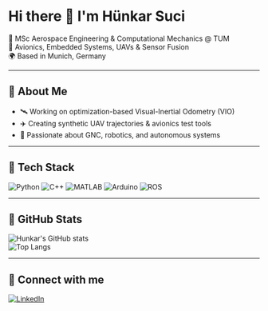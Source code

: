 # Hi there 👋 I'm Hünkar Suci  

🚀 MSc Aerospace Engineering & Computational Mechanics @ TUM  
🔧 Avionics, Embedded Systems, UAVs & Sensor Fusion  
🌍 Based in Munich, Germany  

---

## 🔹 About Me  
- 🛰️ Working on optimization-based Visual-Inertial Odometry (VIO)  
- ✈️ Creating synthetic UAV trajectories & avionics test tools  
- 🤖 Passionate about GNC, robotics, and autonomous systems  

---

## 🔹 Tech Stack  
![Python](https://img.shields.io/badge/Python-3776AB?style=flat&logo=python&logoColor=white)
![C++](https://img.shields.io/badge/C++-00599C?style=flat&logo=c%2b%2b&logoColor=white)
![MATLAB](https://img.shields.io/badge/MATLAB-orange?style=flat&logo=Mathworks)
![Arduino](https://img.shields.io/badge/Arduino-00979D?style=flat&logo=arduino&logoColor=white)
![ROS](https://img.shields.io/badge/ROS-22314E?style=flat&logo=ros&logoColor=white)

---

## 🔹 GitHub Stats  
![Hunkar's GitHub stats](https://github-readme-stats.vercel.app/api?username=hunkarsuci&show_icons=true&theme=radical)  
![Top Langs](https://github-readme-stats.vercel.app/api/top-langs/?username=hunkarsuci&layout=compact&theme=radical)

---

## 🔹 Connect with me  
[![LinkedIn](https://img.shields.io/badge/LinkedIn-0A66C2?style=flat&logo=linkedin&logoColor=white)](https://www.linkedin.com/in/hunkar-suci/)  
